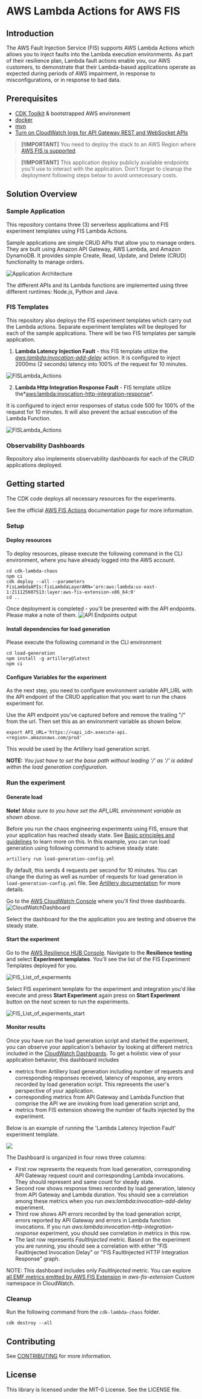 # AWS Lambda Actions for AWS FIS

## Introduction
The AWS Fault Injection Service (FIS) supports AWS Lambda Actions which allows you to inject faults into
the Lambda execution environments. As part of their resilience plan, Lambda fault actions
enable you, our AWS customers, to demonstrate that their Lambda-based applications operate
as expected during periods of AWS impairment, in response to misconfigurations, or in
response to bad data. 

## Prerequisites
- [CDK Toolkit](https://docs.aws.amazon.com/cdk/v2/guide/getting_started.html) & bootstrapped AWS environment
- [docker](https://docs.docker.com/engine/install/)
- [mvn](https://maven.apache.org/run.html)
- [Turn on CloudWatch logs for API Gateway REST and WebSocket APIs](https://repost.aws/knowledge-center/api-gateway-cloudwatch-logs)

> **[!IMPORTANT]**
> You need to deploy the stack to an AWS Region where [AWS FIS is supported](https://docs.aws.amazon.com/general/latest/gr/fis.html).

> **[!IMPORTANT]**
> This application deploy publicly available endpoints you'll use to interact with the application. Don't forget to cleanup the deployment following steps below to avoid unnecessary costs. 

## Solution Overview

### Sample Application

This repository contains three (3) serverless applications and FIS experiment templates using FIS Lambda Actions.

Sample applications are simple CRUD APIs that allow you to manage orders.  They are built using Amazon API Gateway, AWS Lambda, and Amazon DynamoDB. It provides simple Create, Read, Update, and Delete (CRUD) functionality to manage orders. 

![Application Architecture](./images/FISLambdaActionsemoEnvronment.png)

The different APIs and its Lambda functions are implemented using three different runtimes: Node.js, Python and Java.

### FIS Templates
This repository also deploys the FIS experiment templates which carry out the Lambda actions. Separate experiment templates will be deployed for each of the sample applications. There will be two FIS templates per sample application.

1. **Lambda Latency Injection Fault**  - this FIS template utilize the  *[aws:lambda:invocation-add-delay](https://docs.aws.amazon.com/fis/latest/userguide/fis-actions-reference.html#invocation-add-delay)* action. 
It is configured to inject 2000ms (2 seconds) latency into 100% of the request for 10 minutes.

![FISLambda_Actions](./images/FISLambda_Latency_Actions.png)

2. **Lambda Http Integration Response Fault** -  FIS template utilize the*[aws:lambda:invocation-http-integration-response](https://docs.aws.amazon.com/fis/latest/userguide/fis-actions-reference.html#invocation-http-integration-response)*. 

It is configured to inject error responses of status code 500 for 100% of the request for 10 minutes. It will also prevent the actual execution of the Lambda Function. 

![FISLambda_Actions](./images/FISLambda_Integration_Actions.png)

### Observability Dashboards
Repository also implements observability dashboards for each of the CRUD applications deployed.


## Getting started

The CDK code deploys all necessary resources for the experiments. 

See the official [AWS FIS Actions](https://docs.aws.amazon.com/fis/latest/userguide/fis-actions-reference.html) documentation page for more information.

### Setup

#### Deploy resources
To deploy resources, please execute the following command in the CLI environment, where you have already logged into the AWS account. 

```
cd cdk-lambda-chaos
npm ci
cdk deploy --all --parameters FisLambdaAPIs:fisLambdaLayerARN='arn:aws:lambda:us-east-1:211125607513:layer:aws-fis-extension-x86_64:9'
cd ..
```

Once deployment is completed - you'll be presented with the API endpoints. Please make a note of them. 
![API Endpoints output](/images/cdk_output.png)


#### Install dependencies for load generation
Please execute the following command in the CLI environment

```
cd load-generation
npm install -g artillery@latest
npm ci

```

#### Configure Variables for the experiment
<!-- FisLambdaAPIs stack outputs the URL of deployed API which is exposing the AWS Lambda functions that you want to run the chaos experiments on. The screenshot below shows the output from FisLambdaAPIs stack. You can take the URL as highlighted in the screenshot as an example:
![Retrieving API URL from 'Outputs' of FisLambdaAPIs Stack](./images/fisapistack-output-app-url.png) -->

As the next step, you need to configure environment variable API_URL with the API endpoint of the CRUD application that you want to run the chaos experiment for.

Use the API endpoint you've captured before and remove the trailing "/" from the url. Then set this as an environment variable as shown below. 

```
export API_URL='https://<api_id>.execute-api.<region>.amazonaws.com/prod'
```

This would be used by the Artillery load generation script.

**NOTE:** *You just have to set the base path without leading '/' as '/' is added within the load generation configuration.*

### Run the experiment

#### Generate load
**Note!** *Make sure to you have set the API_URL environment variable as shown above.*

Before you run the chaos engineering experiments using FIS, ensure that your application has reached steady state. See [Basic principles and guidelines](https://docs.aws.amazon.com/fis/latest/userguide/getting-started-planning.html#planning-basic-principles) to learn more on this. In this example, you can run load generation using following command to achieve steady state:

```
artillery run load-generation-config.yml
```

By default, this sends 4 requests per second for 10 minutes. You can change the during as well as number of requests for load generation in ``load-generation-config.yml`` file. See [Artillery documentation](https://www.artillery.io/docs/get-started/first-test#define-load-phases) for more details.

Go to the [AWS CloudWatch Console](https://console.aws.amazon.com/cloudwatch/) where you'll find three dashboards.
![CloudWatchDashboard](./images/CloudWatchDashboard.png)

Select the dashboard for the the application you are testing and observe the steady state. 


#### Start the experiment
Go to the [AWS Resilience HUB Console](https://console.aws.amazon.com/resiliencehub/home). Navigate to the **Resilience testing**  and select **Experiment templates**. You'll see the list of the FIS Experiment Templates deployed for you.

![FIS_List_of_experments](./images/FIS_List_of_experments.png)

Select FIS experiment template for the experiment and integration you'd like execute and press **Start Experiment**  again press on **Start Experiment** button on the next screen to run the experiments.

![FIS_List_of_experments_start](./images/FIS_List_of_experments_start.png)


#### Monitor results

Once you have run the load generation script and started the experiment, you can observe your application's behavior by looking at different metrics included in the [CloudWatch Dashboards](https://console.aws.amazon.com/cloudwatch/). To get a holistic view of your application behavior, this dashboard includes 
* metrics from Artillery load generation including number of requests and corresponding responses received, latency of response, any errors recorded by load generation script. This represents the user's perspective of your application.
* corresponding metrics from API Gateway and Lambda Function that comprise the API we are invoking from load generation script and,
* metrics from FIS extension showing the number of faults injected by the experiment.

Below is an example of running the 'Lambda Latency Injection Fault' experiment template.

![](./images/CloudWatchDashboard-TypeScript-AddDelay-Experiment.png)

The Dashboard is organized in four rows three columns:
* First row represents the requests from load generation, corresponding API Gateway request count and corresponding Lambda invocations. They should represent and same count for steady state.
* Second row shows response times recorded by load generation, latency from API Gateway and Lambda duration. You should see a correlation among these metrics when you run *aws:lambda:invocation-add-delay* experiment.
* Third row shows API errors recorded by the load generation script, errors reported by API Gateway and errors in Lambda function invocations. If you run *aws:lambda:invocation-http-integration-response* experiment, you should see  correlation in metrics in this row.
* The last row represents *FaultInjected* metric. Based on the experiment you are running, you should see a correlation with either "FIS FaultInjected Invocation Delay" or "FIS FaultInjected HTTP Integration Response" graph.

NOTE: This dashboard includes only *FaultInjected* metric. You can explore [all EMF metrics emitted by AWS FIS Extension](https://docs.aws.amazon.com/fis/latest/userguide/use-lambda-actions.html) in *aws-fis-extension* Custom namespace in CloudWatch.


### Cleanup
Run the following command from the `cdk-lambda-chaos` folder.
```
cdk destroy --all
```

## Contributing
See [CONTRIBUTING](CONTRIBUTING.md) for more information.

## License
This library is licensed under the MIT-0 License. See the LICENSE file.
